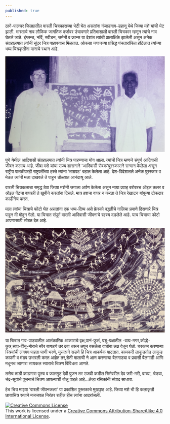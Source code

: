 ```yaml
---
published: true
---
```

  ठाणे-पालघर जिल्ह्यातील वारली चित्रकाराच्या भेटी घेत असतांना गंजाडगाव-डहाणू येथे जिव्या मशे यांची भेट झाली. भारताचे नाव लौकिक जागतिक दर्जावर उंचावणारे प्रतिभाशाली वारली चित्रकार म्हणून त्यांचे नाव घेतले जाते. इंग्लन्ड, नॉर्वे, स्वीडन, जर्मनी व फ्रान्स  या देशांत त्यांची प्रात्यक्षिके झालेली असून अनेक संग्रहालयात त्यांची सुंदर चित्र पाहावयास मिळतात. ओकसा जपानच्या प्रसिद्ध पंचतारांकित हॉटेलात त्यांच्या भव्य चित्रकृतींना मानाचे स्थान आहे. 

![लेखक जीवा मशे सोबत ](https://github.com/sharadbhoir/sharadbhoir.github.io/blob/master/images/Jiva%20mashe%20with%20Pappa.jpg?raw=true)

  पुणे येथील आदिवासी संग्रहालयात त्यांची चित्र पाहण्याचा योग आला. त्यांची चित्र म्हणजे संपूर्ण आदिवासी जीवन कलाच आहे. जीवा मशे यांचा राज्य शासनाने 'आदिवासी सेवक'पुरस्काराने सन्मान केलेला असून राष्ट्रीय पातळीवरही राष्ट्रपतींच्या हस्ते त्यांना 'ताम्रपट' बहाल केलेला आहे. देश-विदेशातले अनेक पुरस्कार व मेडल त्यांनी मला दाखवले ते पाहून डोळ्यात आनंदाश्रू आले.

  वारली चित्रकलाचा समृद्ध ठेवा जिव्या मशेंनी जगाला अर्पण केलेला असून नव्या प्रवाह बरोबरच ऑइल कलर व ऑइल पेंटचा वापरही ते खुबीने करतांना दिसले. मात्र ब्रशचा वापर न करता ते चित्र रेखाटन बांबूच्या टोकदार काडीनेच करत.

  मला त्यांचा चित्राचे फोटो घेत असतांना एक भव्य-दिव्य असे फ्रेस्को पद्धतीचे गालिचा प्रमाणे दिसणारे चित्र पाहून मी मोहून गेलो. या चित्रात संपूर्ण वारली आदिवासी जीवनाचे रहस्य दडलेले आहे. याच चित्राचा फोटो आपणासाठी सोबत देत आहे.

![जीवा मशे ह्यांचे चित्र](https://github.com/sharadbhoir/sharadbhoir.github.io/blob/master/images/Jiva%20mashe%20painting.jpg?raw=true)

  या चित्रात गाव-पाड्यातील आलंकारिक आकाराचे वृक्ष,पानं-फुलं, पशु-पक्षातील -वाघ-मगर,कोल्हे-कुत्र,साप-विंचू-मोराचे स्वैर बागडणे तर दबा धरून लपून बसलेला वाघोबा लक्ष वेधून घेतो. घरकाम करणाऱ्या स्त्रियांची लगबग पाहता पाणी भरणे, मुसळाने सडणे हि चित्र आकर्षक वाटतात. कामकरी लाकूडतोड लाकूड कापणी  व मंडप उभारली करत आहेत तर,शेती मालाची ने आण करणाऱ्या बैलगाड्या व प्रवासी बैलगाडी आणि मधूनच जाणारा सायकल स्वाराचे चित्रण विविधता आणते.

  तसेच ताडी काढणारा पुरुष व फालगुट देवी पुजन तर उजवी कडील सिमेवरील देव जरी-मरी, वाघ्या, चेड्या, चंद्र-सूर्याचे पूजनाचे चित्रण आपल्याशी बोलू पाहते आहे...तेव्हा रसिकांनी संवाद साधावा.

  हेच चित्र माझ्या ‘वारली जीवनकला' या प्रकाशित पुस्तकाचे मुखपृष्ठ आहे. जिव्या मशे ची हि कलाकृती छायाचित्र रूपाने मजजवळ निरंतर राहील हीच त्यांना आदरांजली.


<a rel="license" href="http://creativecommons.org/licenses/by-sa/4.0/"><img alt="Creative Commons License" style="border-width:0" src="https://i.creativecommons.org/l/by-sa/4.0/88x31.png" /></a><br />This work is licensed under a <a rel="license" href="http://creativecommons.org/licenses/by-sa/4.0/">Creative Commons Attribution-ShareAlike 4.0 International License</a>.
